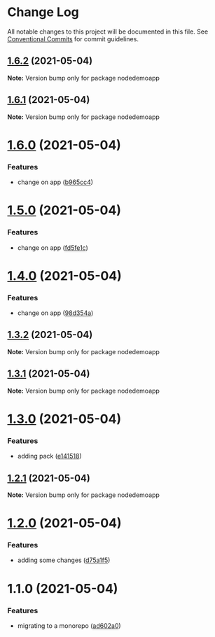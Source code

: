 # Change Log

All notable changes to this project will be documented in this file.
See [Conventional Commits](https://conventionalcommits.org) for commit guidelines.

## [1.6.2](https://github.com/AugustoPeralta/DemoApp/compare/v1.6.1...v1.6.2) (2021-05-04)

**Note:** Version bump only for package nodedemoapp






## [1.6.1](https://github.com/AugustoPeralta/DemoApp/compare/v1.6.0...v1.6.1) (2021-05-04)

**Note:** Version bump only for package nodedemoapp






# [1.6.0](https://github.com/AugustoPeralta/DemoApp/compare/v1.5.0...v1.6.0) (2021-05-04)


### Features

* change on app ([b965cc4](https://github.com/AugustoPeralta/DemoApp/commit/b965cc4080875416c96bbb16aa8c6333b573edd6))






# [1.5.0](https://github.com/AugustoPeralta/DemoApp/compare/v1.4.0...v1.5.0) (2021-05-04)


### Features

* change on app ([fd5fe1c](https://github.com/AugustoPeralta/DemoApp/commit/fd5fe1c7727564a703cf7c1d6b73d7bbd999479c))






# [1.4.0](https://github.com/AugustoPeralta/DemoApp/compare/v1.3.2...v1.4.0) (2021-05-04)


### Features

* change on app ([98d354a](https://github.com/AugustoPeralta/DemoApp/commit/98d354a08408b36038d8f70be4850273e9d4461c))






## [1.3.2](https://github.com/AugustoPeralta/DemoApp/compare/v1.3.1...v1.3.2) (2021-05-04)

**Note:** Version bump only for package nodedemoapp






## [1.3.1](https://github.com/AugustoPeralta/DemoApp/compare/v1.3.0...v1.3.1) (2021-05-04)

**Note:** Version bump only for package nodedemoapp






# [1.3.0](https://github.com/AugustoPeralta/DemoApp/compare/v1.2.1...v1.3.0) (2021-05-04)


### Features

* adding pack ([e141518](https://github.com/AugustoPeralta/DemoApp/commit/e141518385b9f39033380105be86409a344de858))






## [1.2.1](https://github.com/AugustoPeralta/DemoApp/compare/v1.2.0...v1.2.1) (2021-05-04)

**Note:** Version bump only for package nodedemoapp






# [1.2.0](https://github.com/AugustoPeralta/DemoApp/compare/v1.1.0...v1.2.0) (2021-05-04)


### Features

* adding some changes ([d75a1f5](https://github.com/AugustoPeralta/DemoApp/commit/d75a1f5f6fd25f8e538e71e16919b9ed75e511aa))






# 1.1.0 (2021-05-04)


### Features

* migrating to a monorepo ([ad602a0](https://github.com/AugustoPeralta/DemoApp/commit/ad602a0f81ed78f473b487a1192822ee31647f28))

